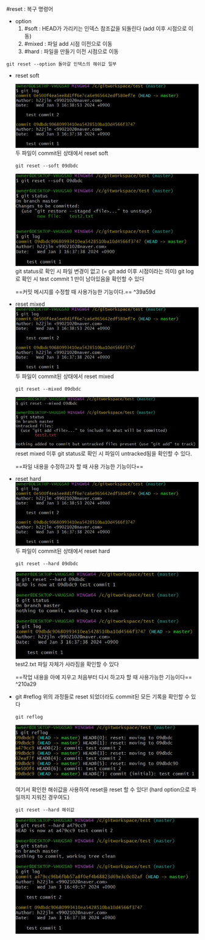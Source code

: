 #reset : 복구 명령어

- option
	1. #soft : HEAD가 가리키는 인덱스 참조값을 되돌린다
		(add 이후 시점으로 이동)
	2. #mixed : 파일 add 시점 이전으로 이동
	3. #hard : 파일을 만들기 이전 시점으로 이동


``git reset --option 돌아갈 인덱스의 해쉬값 일부``


- reset soft
	
	![Alt text](image/6.jpg)
	두 파일이 commit된 상태에서 reset soft
	
	``git reset --soft 09dbdc``
	
	![Alt text](image/7.jpg)
	git status로 확인 시 파일 변경이 없고 (= git add 이후 시점이라는 의미)
	git log로 확인 시 test commit 1 만이 남아있음을 확인할 수 있다
	
	==커밋 메시지를 수정할 때 사용가능한 기능이다.==
 ^39a59d

- reset mixed
	![Alt text](image/6.jpg)
	두 파일이 commit된 상태에서 reset mixed
	
	``git reset --mixed 09dbdc``
	
	![Alt text](image/8.jpg)
	reset mixed 이후 git status로 확인 시 파일이 untracked됨을 확인할 수 있다.
	
	==파일 내용을 수정하고자 할 때 사용 가능한 기능이다==


- reset hard
	![Alt text](image/6.jpg)
	두 파일이 commit된 상태에서 reset hard
	
	``git reset --hard 09dbdc``
	
	![Alt text](image/9.jpg)	
	test2.txt 파일 자체가 사라짐을 확인할 수 있다
	
	==작업 내용을 아예 지우고 처음부터 다시 하고자 할 때 사용가능한 기능이다==
 ^210a29


- git #reflog
	위의 과정들로 reset 되었더라도 commit된 모든 기록을 확인할 수 있다
	
	``git reflog``
	
	![Alt text](image/10.jpg)
	
	여기서 확인한 해쉬값을 사용하여 reset을 reset 할 수 있다!
	(hard option으로 파일까지 지워진 경우여도)
	
	``git reset --hard 해쉬값``
	
	![Alt text](image/11.jpg)
